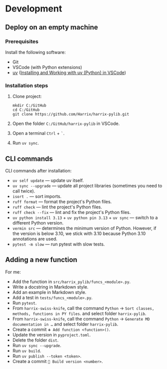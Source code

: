 # Development

## Deploy on an empty machine

### Prerequisites

Install the following software:

- Git
- VSCode (with Python extensions)
- [uv](https://docs.astral.sh/uv/) ([Installing and Working with uv (Python) in VSCode](https://github.com/Harrix/harrix.dev-articles-2025-en/blob/main/uv-vscode-python/uv-vscode-python.md))

### Installation steps

1. Clone project:

   ```shell
   mkdir C:/GitHub
   cd C:/GitHub
   git clone https://github.com/Harrix/harrix-pylib.git
   ```

2. Open the folder `C:/GitHub/harrix-pylib` in VSCode.

3. Open a terminal `Ctrl` + `` ` ``.

4. Run `uv sync`.

## CLI commands

CLI commands after installation:

- `uv self update` — update uv itself.
- `uv sync --upgrade` — update all project libraries (sometimes you need to call twice).
- `isort .` — sort imports.
- `ruff format` — format the project's Python files.
- `ruff check` — lint the project's Python files.
- `ruff check --fix` — lint and fix the project's Python files.
- `uv python install 3.13` + `uv python pin 3.13` + `uv sync` — switch to a different Python version.
- `vermin src` — determines the minimum version of Python. However, if the version is below 3.10, we stick with 3.10 because Python 3.10 annotations are used.
- `pytest -m slow` — run pytest with slow tests.

## Adding a new function

For me:

- Add the function in `src/harrix_pylib/funcs_<module>.py`.
- Write a docstring in Markdown style.
- Add an example in Markdown style.
- Add a test in `tests/funcs_<module>.py`.
- Run `pytest`.
- From `harrix-swiss-knife`, call the command `Python` → `Sort classes, methods, functions in PY files`.
  and select folder `harrix-pylib`.
- From `harrix-swiss-knife`, call the command `Python` → `Generate MD documentation in …`
  and select folder `harrix-pylib`.
- Create a commit `➕ Add function <function>()`.
- Update the version in `pyproject.toml`.
- Delete the folder `dist`.
- Run `uv sync --upgrade`.
- Run `uv build`.
- Run `uv publish --token <token>`.
- Create a commit `🚀 Build version <number>`.
